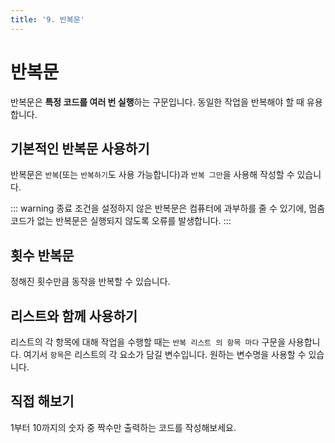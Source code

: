 ```yaml
---
title: '9. 반복문'
---
```


# 반복문

반복문은 **특정 코드를 여러 번 실행**하는 구문입니다. 동일한 작업을 반복해야 할 때 유용합니다.

## 기본적인 반복문 사용하기

반복문은 `반복`(또는 `반복하기`도 사용 가능합니다)과 `반복 그만`을 사용해 작성할 수 있습니다.

::: warning
종료 조건을 설정하지 않은 반복문은 컴퓨터에 과부하를 줄 수 있기에, 멈춤 코드가 없는 반복문은 실행되지 않도록 오류를 발생합니다.
:::

<code-runner :code='`실행한_횟수 = 0\n
반복
    실행한_횟수 = 실행한_횟수 + 1
    실행한_횟수 보여주기\n
    만약 실행한_횟수 == 5 이면
        반복 그만`' />

## 횟수 반복문

정해진 횟수만큼 동작을 반복할 수 있습니다.

<code-runner :code='`5번 반복
    "대한 독립 만세!" 말하기\n
5번 반복하기
    "즐거운 한가위 되세요" 말하기\n
반복 5번
    "즐거운 한가위 되세요" 말하기
`' />

## 리스트와 함께 사용하기

리스트의 각 항목에 대해 작업을 수행할 때는 `반복 리스트 의 항목 마다` 구문을 사용합니다. 여기서 `항목`은 리스트의 각 요소가 담길 변수입니다. 원하는 변수명을 사용할 수 있습니다.

<code-runner :code='`과일들 = ["사과", "바나나", "딸기", "포도"]\n
반복 과일들 의 과일 마다
    과일 + "가 있습니다" 보여주기\n
과일들 의 과일 마다 반복하기 # 이 문법도 사용 가능합니다
    과일 + "가 있습니다" 보여주기
과일들 의 과일 마다 반복\n
    과일 + "가 있습니다" 보여주기\n`' />

## 직접 해보기

1부터 10까지의 숫자 중 짝수만 출력하는 코드를 작성해보세요.

<code-runner :challenge='{
output: "2\n4\n6\n8\n10",
answerCode: `숫자 = 1
반복
    만약 숫자 > 10 이면
        반복 그만
    만약 숫자 % 2 == 0 이면
        숫자 보여주기
    숫자 = 숫자 + 1`
}' code="숫자 = 1" />
